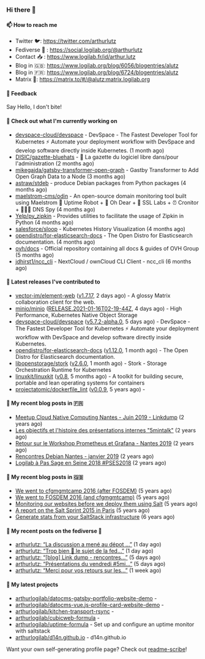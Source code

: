 ### Hi there 👋

#### 📫 How to reach me

- Twitter 🐦: https://twitter.com/arthurlutz
- Fediverse 🐘 : https://social.logilab.org/@arthurlutz
- Contact 📥 : https://www.logilab.fr/id/arthur.lutz
- Blog in 🇬🇧: https://www.logilab.org/blog/6056/blogentries/alutz
- Blog in 🇫🇷: https://www.logilab.org/blog/6724/blogentries/alutz
- Matrix 💬: https://matrix.to/#/@alutz:matrix.logilab.org

#### 💬 Feedback

Say Hello, I don't bite!

#### 👷 Check out what I'm currently working on

- [devspace-cloud/devspace](https://github.com/devspace-cloud/devspace) - DevSpace - The Fastest Developer Tool for Kubernetes ⚡ Automate your deployment workflow with DevSpace and develop software directly inside Kubernetes. (1 month ago)
- [DISIC/gazette-bluehats](https://github.com/DISIC/gazette-bluehats) - 🧢 La gazette du logiciel libre dans/pour l&#39;administration (2 months ago)
- [mikegajda/gatsby-transformer-open-graph](https://github.com/mikegajda/gatsby-transformer-open-graph) - Gastby Transformer to Add Open Graph Data to a Node (3 months ago)
- [astraw/stdeb](https://github.com/astraw/stdeb) - produce Debian packages from Python packages (4 months ago)
- [maelstrom-cms/odin](https://github.com/maelstrom-cms/odin) - An open-source domain monitoring tool built using Maelstrom 🤖 Uptime Robot &#43; 🧐 Oh Dear &#43; 🧪 SSL Labs &#43; ⏰ Cronitor &#43; 🕵🏻‍♂️ DNS Spy (4 months ago)
- [Yelp/py_zipkin](https://github.com/Yelp/py_zipkin) - Provides utilities to facilitate the usage of Zipkin in Python (4 months ago)
- [salesforce/sloop](https://github.com/salesforce/sloop) - Kubernetes History Visualization (4 months ago)
- [opendistro/for-elasticsearch-docs](https://github.com/opendistro/for-elasticsearch-docs) - The Open Distro for Elasticsearch documentation. (4 months ago)
- [ovh/docs](https://github.com/ovh/docs) - Official repository containing all docs &amp; guides of OVH Group (5 months ago)
- [jdhirst1/ncc_cli](https://github.com/jdhirst1/ncc_cli) - NextCloud  / ownCloud CLI Client - ncc_cli (6 months ago)


#### 🔭 Latest releases I've contributed to

- [vector-im/element-web](https://github.com/vector-im/element-web) ([v1.7.17](https://github.com/vector-im/element-web/releases/tag/v1.7.17), 2 days ago) - A glossy Matrix collaboration client for the web.
- [minio/minio](https://github.com/minio/minio) ([RELEASE.2021-01-16T02-19-44Z](https://github.com/minio/minio/releases/tag/RELEASE.2021-01-16T02-19-44Z), 4 days ago) - High Performance, Kubernetes Native Object Storage
- [devspace-cloud/devspace](https://github.com/devspace-cloud/devspace) ([v5.7.2-alpha.0](https://github.com/devspace-cloud/devspace/releases/tag/v5.7.2-alpha.0), 5 days ago) - DevSpace - The Fastest Developer Tool for Kubernetes ⚡ Automate your deployment workflow with DevSpace and develop software directly inside Kubernetes.
- [opendistro/for-elasticsearch-docs](https://github.com/opendistro/for-elasticsearch-docs) ([v1.12.0](https://github.com/opendistro/for-elasticsearch-docs/releases/tag/v1.12.0), 1 month ago) - The Open Distro for Elasticsearch documentation.
- [libopenstorage/stork](https://github.com/libopenstorage/stork) ([v2.6.0](https://github.com/libopenstorage/stork/releases/tag/v2.6.0), 1 month ago) - Stork - Storage Orchestration Runtime for Kubernetes
- [linuxkit/linuxkit](https://github.com/linuxkit/linuxkit) ([v0.8](https://github.com/linuxkit/linuxkit/releases/tag/v0.8), 5 months ago) - A toolkit for building secure, portable and lean operating systems for containers
- [projectatomic/dockerfile_lint](https://github.com/projectatomic/dockerfile_lint) ([v0.0.9](https://github.com/projectatomic/dockerfile_lint/releases/tag/v0.0.9), 5 years ago) - 

#### 📜 My recent blog posts in 🇫🇷

- [Meetup Cloud Native Computing Nantes - Juin 2019 - Linkdump](https://www.logilab.org/blogentry/10132594) (2 years ago)
- [Les objectifs et l&#39;histoire des présentations internes &#34;5mintalk&#34;](https://www.logilab.org/blogentry/10131689) (2 years ago)
- [Retour sur le Workshop Prometheus et Grafana - Nantes 2019](https://www.logilab.org/blogentry/10131299) (2 years ago)
- [Rencontres Debian Nantes - janvier 2019](https://www.logilab.org/blogentry/10131004) (2 years ago)
- [Logilab à Pas Sage en Seine 2018 #PSES2018](https://www.logilab.org/blogentry/10128951) (2 years ago)

#### 📜 My recent blog posts in 🇬🇧

- [We went to cfgmgmtcamp 2016 (after FOSDEM)](https://www.logilab.org/blogentry/4253513) (5 years ago)
- [We went to FOSDEM 2016 (and cfgmgmtcamp)](https://www.logilab.org/blogentry/4253406) (5 years ago)
- [Monitoring our websites before we deploy them using Salt](https://www.logilab.org/blogentry/288175) (5 years ago)
- [A report on the Salt Sprint 2015 in Paris](https://www.logilab.org/blogentry/288007) (5 years ago)
- [Generate stats from your SaltStack infrastructure](https://www.logilab.org/blogentry/283815) (6 years ago)

#### 📜 My recent posts on the fediverse 🐘

- [arthurlutz: “La discussion a mené au dépot …”](https://social.logilab.org/@arthurlutz/105582794776173958) (1 day ago)
- [arthurlutz: “Trop bien 🤩 le sujet de la fed…”](https://social.logilab.org/@arthurlutz/105582772975297175) (1 day ago)
- [arthurlutz: “[blog]  Link dump - rencontres…”](https://social.logilab.org/@arthurlutz/105560317150204694) (5 days ago)
- [arthurlutz: “Présentations du vendredi #5mi…”](https://social.logilab.org/@arthurlutz/105560014901055307) (5 days ago)
- [arthurlutz: “Merci pour vos retours sur les…”](https://social.logilab.org/@arthurlutz/105542110744187511) (1 week ago)

#### 🌱 My latest projects

- [arthurlogilab/datocms-gatsby-portfolio-website-demo](https://github.com/arthurlogilab/datocms-gatsby-portfolio-website-demo) - 
- [arthurlogilab/datocms-vue.js-profile-card-website-demo](https://github.com/arthurlogilab/datocms-vue.js-profile-card-website-demo) - 
- [arthurlogilab/kitchen-transport-rsync](https://github.com/arthurlogilab/kitchen-transport-rsync) - 
- [arthurlogilab/cubicweb-formula](https://github.com/arthurlogilab/cubicweb-formula) - 
- [arthurlogilab/uptime-formula](https://github.com/arthurlogilab/uptime-formula) -  Set up and configure an uptime monitor with saltstack
- [arthurlogilab/d14n.github.io](https://github.com/arthurlogilab/d14n.github.io) - d14n.github.io



Want your own self-generating profile page? Check out [readme-scribe](https://github.com/muesli/readme-scribe)!
